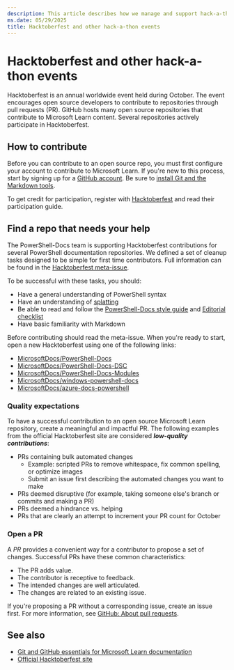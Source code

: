 ```yaml
---
description: This article describes how we manage and support hack-a-thon events like Hacktoberfest.
ms.date: 05/29/2025
title: Hacktoberfest and other hack-a-thon events
---
```

# Hacktoberfest and other hack-a-thon events

Hacktoberfest is an annual worldwide event held during October. The event encourages open source
developers to contribute to repositories through pull requests (PR). GitHub hosts many open source
repositories that contribute to Microsoft Learn content. Several repositories actively participate
in Hacktoberfest.

## How to contribute

Before you can contribute to an open source repo, you must first configure your account to
contribute to Microsoft Learn. If you're new to this process, start by signing up for a
[GitHub account][01]. Be sure to [install Git and the Markdown tools][02].

To get credit for participation, register with [Hacktoberfest][14] and read their participation
guide.

## Find a repo that needs your help

The PowerShell-Docs team is supporting Hacktoberfest contributions for several PowerShell
documentation repositories. We defined a set of cleanup tasks designed to be simple for first time
contributors. Full information can be found in the [Hacktoberfest meta-issue][11].

To be successful with these tasks, you should:

- Have a general understanding of PowerShell syntax
- Have an understanding of [splatting][04]
- Be able to read and follow the [PowerShell-Docs style guide][06] and [Editorial checklist][05]
- Have basic familiarity with Markdown

Before contributing should read the meta-issue. When you're ready to start, open a new Hacktoberfest
using one of the following links:

- [MicrosoftDocs/PowerShell-Docs][12]
- [MicrosoftDocs/PowerShell-Docs-DSC][09]
- [MicrosoftDocs/PowerShell-Docs-Modules][10]
- [MicrosoftDocs/windows-powershell-docs][13]
- [MicrosoftDocs/azure-docs-powershell][08]

### Quality expectations

To have a successful contribution to an open source Microsoft Learn repository, create a meaningful
and impactful PR. The following examples from the official Hacktoberfest site are considered
**_low-quality contributions_**:

- PRs containing bulk automated changes
  - Example: scripted PRs to remove whitespace, fix common spelling, or optimize images
  - Submit an issue first describing the automated changes you want to make
- PRs deemed disruptive (for example, taking someone else's branch or commits and making a PR)
- PRs deemed a hindrance vs. helping
- PRs that are clearly an attempt to increment your PR count for October

### Open a PR

A _PR_ provides a convenient way for a contributor to propose a set of changes. Successful PRs have
these common characteristics:

- The PR adds value.
- The contributor is receptive to feedback.
- The intended changes are well articulated.
- The changes are related to an existing issue.

If you're proposing a PR without a corresponding issue, create an issue first. For more information,
see [GitHub: About pull requests][07].

## See also

- [Git and GitHub essentials for Microsoft Learn documentation][03]
- [Official Hacktoberfest site][14]

<!-- link references -->
[01]: /contribute/get-started-setup-github
[02]: /contribute/get-started-setup-tools
[03]: /contribute/git-github-fundamentals
[04]: /powershell/module/microsoft.powershell.core/about/about_splatting
[05]: /powershell/scripting/community/contributing/editorial-checklist
[06]: /powershell/scripting/community/contributing/powershell-style-guide
[07]: https://docs.github.com/github/collaborating-with-pull-requests/proposing-changes-to-your-work-with-pull-requests/about-pull-requests
[08]: https://github.com/MicrosoftDocs/azure-docs-powershell/issues/new?assignees=&labels=&template=00-hacktoberfest.yml&title=%F0%9F%8E%83+2022%3A+
[09]: https://github.com/MicrosoftDocs/PowerShell-Docs-DSC/issues/new?assignees=&labels=&template=00-hacktoberfest.yml&title=%F0%9F%8E%83+2022%3A+
[10]: https://github.com/MicrosoftDocs/PowerShell-Docs-Modules/issues/new?assignees=&labels=&template=00-hacktoberfest.yml&title=%F0%9F%8E%83+2022%3A+
[11]: https://github.com/MicrosoftDocs/PowerShell-Docs/issues/9257
[12]: https://github.com/MicrosoftDocs/PowerShell-Docs/issues/new?assignees=&labels=&template=00-hacktoberfest.yml&title=%F0%9F%8E%83+2022%3A+
[13]: https://github.com/MicrosoftDocs/windows-powershell-docs/issues/new?assignees=&labels=&template=00-hacktoberfest.yml&title=%F0%9F%8E%83+2022%3A+
[14]: https://hacktoberfest.com/
